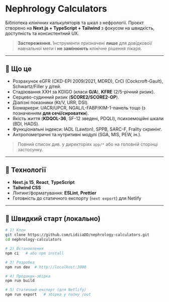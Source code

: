 # Nephrology Calculators

Бібліотека клінічних калькуляторів та шкал з нефрології. Проєкт створено на **Next.js + TypeScript + Tailwind** з фокусом на швидкість, доступність та консистентний UX.

> **Застереження.** Інструменти призначені **лише** для довідкової/навчальної мети і **не замінюють** клінічне рішення лікаря.

---

## 🔎 Що це
- Розрахунок eGFR (CKD-EPI 2009/2021, MDRD), CrCl (Cockcroft-Gault), Schwartz/Filler у дітей.
- Стадіювання ХХН за KDIGO (класи **G/A**), **KFRE** (2/5-річний ризик).
- Серцево-судинний ризик (**SCORE2/SCORE2-OP**).
- Діалізні показники (Kt/V, URR, DSI).
- Біомаркери: UACR/UPCR, NGAL/L-FABP/KIM-1-панель тощо (з позначенням **для сечі/сироватки**).
- Якість життя (**KDQOL-36**, SF-12 зведені, PDQLI), психоемоційні шкали (BDI, HADS).
- Функціональні індекси: IADL (Lawton), SPPB, SARC-F, Frailty скринінг.
- Антропометричні та нутритивні модулі (SGA, MIS, PEW, ін.).

> Повний список див. у директоріях `app/*` або на головній сторінці застосунку.

---

## 🧱 Технології
- **Next.js 15**, **React**, **TypeScript**
- **Tailwind CSS**
- Лінтинг/форматування: **ESLint**, **Prettier**
- Готовність до статичного експорту (`next export`) для Netlify

---

## 🚀 Швидкий старт (локально)

```bash
# 1) Клон
git clone https://github.com/LidiiaDD/nephrology-calculators.git
cd nephrology-calculators

# 2) Встановлення
npm ci   # або npm install

# 3) Розробка
npm run dev  # http://localhost:3000

# 4) Продакшн-збірка
npm run build

# 5) Статичний експорт (для Netlify)
npm run export   # збірка у папку /out
